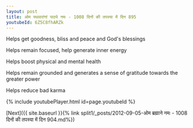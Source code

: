 ```yaml
---
layout: post
title: ओम स्थावरांनां पाठ्ये नमः - 1008 दिनों की तपस्या में दिन 895
youtubeId: 6Z5C8fhARZk
---
```

 
 
Helps get goodness, bliss and peace and God's blessings
 
Helps remain focused, help generate inner energy 
 
Helps boost physical and mental health 
 
Helps remain grounded and generates a sense of gratitude towards the greater power 
 
Helps reduce bad karma
 
 
 
 


{% include youtubePlayer.html id=page.youtubeId %}
 
[Next]({{ site.baseurl }}{% link  split1/_posts/2012-09-05-ओम ब्रह्माने नमः - 1008 दिनों की तपस्या में दिन 904.md%})
 
